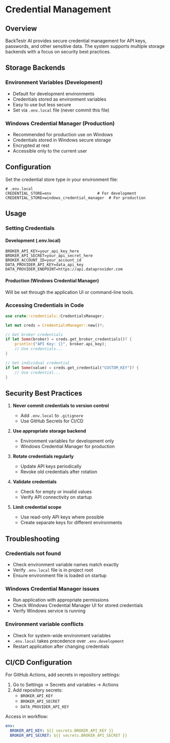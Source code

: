 # Credential Management

## Overview

BackTestr AI provides secure credential management for API keys, passwords, and other sensitive data. The system supports multiple storage backends with a focus on security best practices.

## Storage Backends

### Environment Variables (Development)
- Default for development environments
- Credentials stored as environment variables
- Easy to use but less secure
- Set via `.env.local` file (never commit this file)

### Windows Credential Manager (Production)
- Recommended for production use on Windows
- Credentials stored in Windows secure storage
- Encrypted at rest
- Accessible only to the current user

## Configuration

Set the credential store type in your environment file:

```env
# .env.local
CREDENTIAL_STORE=env                    # For development
CREDENTIAL_STORE=windows_credential_manager  # For production
```

## Usage

### Setting Credentials

#### Development (.env.local)
```env
BROKER_API_KEY=your_api_key_here
BROKER_API_SECRET=your_api_secret_here
BROKER_ACCOUNT_ID=your_account_id
DATA_PROVIDER_API_KEY=data_api_key
DATA_PROVIDER_ENDPOINT=https://api.dataprovider.com
```

#### Production (Windows Credential Manager)
Will be set through the application UI or command-line tools.

### Accessing Credentials in Code

```rust
use crate::credentials::CredentialsManager;

let mut creds = CredentialsManager::new()?;

// Get broker credentials
if let Some(broker) = creds.get_broker_credentials()? {
    println!("API Key: {}", broker.api_key);
    // Use credentials...
}

// Get individual credential
if let Some(value) = creds.get_credential("CUSTOM_KEY")? {
    // Use credential...
}
```

## Security Best Practices

1. **Never commit credentials to version control**
   - Add `.env.local` to `.gitignore`
   - Use GitHub Secrets for CI/CD

2. **Use appropriate storage backend**
   - Environment variables for development only
   - Windows Credential Manager for production

3. **Rotate credentials regularly**
   - Update API keys periodically
   - Revoke old credentials after rotation

4. **Validate credentials**
   - Check for empty or invalid values
   - Verify API connectivity on startup

5. **Limit credential scope**
   - Use read-only API keys where possible
   - Create separate keys for different environments

## Troubleshooting

### Credentials not found
- Check environment variable names match exactly
- Verify `.env.local` file is in project root
- Ensure environment file is loaded on startup

### Windows Credential Manager issues
- Run application with appropriate permissions
- Check Windows Credential Manager UI for stored credentials
- Verify Windows service is running

### Environment variable conflicts
- Check for system-wide environment variables
- `.env.local` takes precedence over `.env.development`
- Restart application after changing credentials

## CI/CD Configuration

For GitHub Actions, add secrets in repository settings:

1. Go to Settings → Secrets and variables → Actions
2. Add repository secrets:
   - `BROKER_API_KEY`
   - `BROKER_API_SECRET`
   - `DATA_PROVIDER_API_KEY`

Access in workflow:
```yaml
env:
  BROKER_API_KEY: ${{ secrets.BROKER_API_KEY }}
  BROKER_API_SECRET: ${{ secrets.BROKER_API_SECRET }}
```